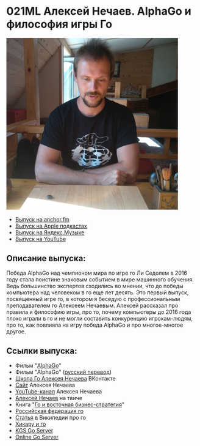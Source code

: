 # 021ML Алексей Нечаев. AlphaGo и философия игры Го

<img src="foto/Nechaev.png" width="450"/>

- [Выпуск на anchor.fm](https://anchor.fm/kmsrus/episodes/021-ML----AlphaGo-epaapa)
- [Выпуск на Apple подкастах](https://podcasts.apple.com/ru/podcast/machine-learning-podcast/id1495052772?l=en&i=1000506158006)
- [Выпуск на Яндекс.Музыке](https://music.yandex.ru/album/9781458/track/76915180)
- [Выпуск на YouTube](https://youtu.be/Gk1OeLsuljE)

## Описание выпуска:

Победа AlphaGo над чемпионом мира по игре го Ли Седолем в 2016 году стала поистине знаковым событием в мире машинного обучения. Ведь большинство экспертов сходились во мнении, что до победы компьютера над человеком в го еще лет десять. Это первый выпуск, посвященный игре го, в котором я беседую с профессиональным преподавателем го Алексеем Нечаевым. Алексей рассказал про правила и философию игры, про то, почему компьютеры до 2016 года плохо играли в го и не могли составить конкуренцию игрокам-людям, про то, как повлияла на игру победа AlphaGo и про многое-многое другое.

## Ссылки выпуска:

- Фильм "[AlphaGo](https://youtu.be/WXuK6gekU1Y)"
- Фильм "AlphaGo" ([русский перевод](https://youtu.be/HqaYiMMUc44))
- [Школа Го Алексея Нечаева](https://vk.com/weiqi_school) ВКонтакте
- [Сайт](http://igo.mya5.ru/) Алексея Нечаева
- [YouTube-канал](https://www.youtube.com/channel/UCopu-zXy2k9zMwTalWFEskQ) Алексея Нечаева
- [Алексей Нечаев](https://www.twitch.tv/alone_go) на твиче
- Книга "[Го и восточная бизнес-стратегия](https://nikoraido.ru/files/Miura-YAsuyuki-Go-i-vostochnaya-biznes-strategiya.pdf)"
- [Российская федерация го](https://gofederation.ru/)
- [Статья](https://ru.wikipedia.org/wiki/%D0%93%D0%BE) в Википедии про го
- [Хикару и го](https://www.youtube.com/watch?v=oTIrluqSac4&list=PLj-9n6opiLUFZLXpRyWQP4k80EQAjViMl)
- [KGS Go Server](http://www.gokgs.com/)
- [Online Go Server](https://online-go.com/)
